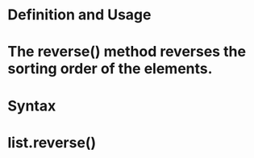 # Definition and Usage
# The reverse() method reverses the sorting order of the elements.

# Syntax
# list.reverse()
